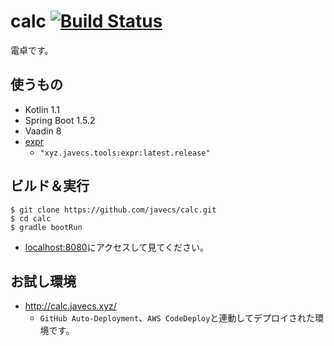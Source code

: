 # calc [![Build Status](https://travis-ci.org/javecs/calc.svg?branch=master)](https://travis-ci.org/javecs/calc)
電卓です。

## 使うもの
- Kotlin 1.1
- Spring Boot 1.5.2
- Vaadin 8
- [expr](https://github.com/javecs/expr) 
  - ```"xyz.javecs.tools:expr:latest.release"```

## ビルド＆実行
```
$ git clone https://github.com/javecs/calc.git
$ cd calc
$ gradle bootRun
```
- [localhost:8080](http://localhost:8080/)にアクセスして見てください。

## お試し環境
- http://calc.javecs.xyz/
    - `GitHub Auto-Deployment`、`AWS CodeDeploy`と連動してデプロイされた環境です。
